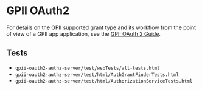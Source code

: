 # GPII OAuth2

For details on the GPII supported grant type and its workflow from the point of view of a GPII app application, see the
[GPII OAuth 2 Guide](http://wiki.gpii.net/w/GPII_OAuth_2_Guide).

## Tests

- `gpii-oauth2-authz-server/test/webTests/all-tests.html`
- `gpii-oauth2-authz-server/test/html/AuthGrantFinderTests.html`
- `gpii-oauth2-authz-server/test/html/AuthorizationServiceTests.html`
